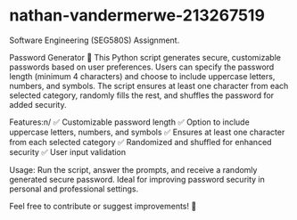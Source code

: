 # nathan-vandermerwe-213267519
Software Engineering (SEG580S) Assignment. 

Password Generator 🔐
This Python script generates secure, customizable passwords based on user preferences. Users can specify the password length (minimum 4 characters) and choose to include uppercase letters, numbers, and symbols. The script ensures at least one character from each selected category, randomly fills the rest, and shuffles the password for added security.

Features:n/
✅ Customizable password length
✅ Option to include uppercase letters, numbers, and symbols
✅ Ensures at least one character from each selected category
✅ Randomized and shuffled for enhanced security
✅ User input validation

Usage:
Run the script, answer the prompts, and receive a randomly generated secure password. Ideal for improving password security in personal and professional settings.

Feel free to contribute or suggest improvements! 🚀
